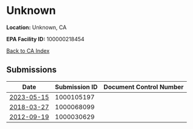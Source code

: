 # Unknown

**Location:** Unknown, CA

**EPA Facility ID:** 100000218454

[Back to CA Index](../../index.md)

## Submissions

| Date | Submission ID | Document Control Number |
|------|--------------|-------------------------|
| [2023-05-15](submissions/1000105197.md) | 1000105197 |  |
| [2018-03-27](submissions/1000068099.md) | 1000068099 |  |
| [2012-09-19](submissions/1000030629.md) | 1000030629 |  |
